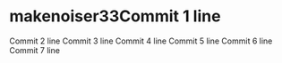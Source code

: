 # makenoiser33Commit 1 line
Commit 2 line
Commit 3 line
Commit 4 line
Commit 5 line
Commit 6 line
Commit 7 line
